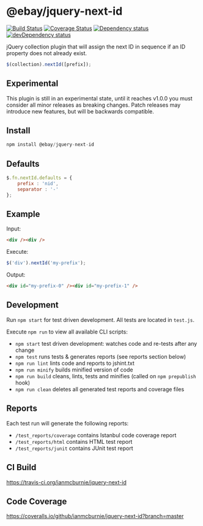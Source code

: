 # @ebay/jquery-next-id

<p>
    <a href="https://travis-ci.org/ianmcburnie/jquery-next-id"><img src="https://api.travis-ci.org/ianmcburnie/jquery-next-id.svg?branch=master" alt="Build Status" /></a>
    <a href='https://coveralls.io/github/ianmcburnie/jquery-next-id?branch=master'><img src='https://coveralls.io/repos/ianmcburnie/jquery-next-id/badge.svg?branch=master&service=github' alt='Coverage Status' /></a>
    <a href="https://david-dm.org/ianmcburnie/jquery-next-id"><img src="https://david-dm.org/ianmcburnie/jquery-next-id.svg" alt="Dependency status" /></a>
    <a href="https://david-dm.org/ianmcburnie/jquery-next-id#info=devDependencies"><img src="https://david-dm.org/ianmcburnie/jquery-next-id/dev-status.svg" alt="devDependency status" /></a>
</p>

jQuery collection plugin that will assign the next ID in sequence if an ID property does not already exist.

```js
$(collection).nextId([prefix]);
```

## Experimental

This plugin is still in an experimental state, until it reaches v1.0.0 you must consider all minor releases as breaking changes. Patch releases may introduce new features, but will be backwards compatible.

## Install

```js
npm install @ebay/jquery-next-id
```

## Defaults

```js
$.fn.nextId.defaults = {
    prefix : 'nid',
    separator : '-'
};
```

## Example

Input:

```html
<div /><div />
```

Execute:

```js
$('div').nextId('my-prefix');
```

Output:

```html
<div id="my-prefix-0" /><div id="my-prefix-1" />
```

## Development

Run `npm start` for test driven development. All tests are located in `test.js`.

Execute `npm run` to view all available CLI scripts:

* `npm start` test driven development: watches code and re-tests after any change
* `npm test` runs tests & generates reports (see reports section below)
* `npm run lint` lints code and reports to jshint.txt
* `npm run minify` builds minified version of code
* `npm run build` cleans, lints, tests and minifies (called on `npm prepublish` hook)
* `npm run clean` deletes all generated test reports and coverage files

## Reports

Each test run will generate the following reports:

* `/test_reports/coverage` contains Istanbul code coverage report
* `/test_reports/html` contains HTML test report
* `/test_reports/junit` contains JUnit test report

## CI Build

https://travis-ci.org/ianmcburnie/jquery-next-id

## Code Coverage

https://coveralls.io/github/ianmcburnie/jquery-next-id?branch=master

